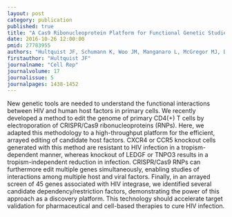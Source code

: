 ```yaml
---
layout: post
category: publication
published: true
title: "A Cas9 Ribonucleoprotein Platform for Functional Genetic Studies of HIV-Host Interactions in Primary Human T Cells."
date: 2016-10-26 12:00:00
pmid: 27783955
authors: "Hultquist JF, Schumann K, Woo JM, Manganaro L, McGregor MJ, Doudna J, Simon V, Krogan NJ, Marson A"
firstauthor: "Hultquist JF"
journalname: "Cell Rep"
journalvolume: 17
journalissue: 5
journalpages: 1438-1452
---
```


New genetic tools are needed to understand the functional interactions between HIV and human host factors in primary cells. We recently developed a method to edit the genome of primary CD4(+) T cells by electroporation of CRISPR/Cas9 ribonucleoproteins (RNPs). Here, we adapted this methodology to a high-throughput platform for the efficient, arrayed editing of candidate host factors. CXCR4 or CCR5 knockout cells generated with this method are resistant to HIV infection in a tropism-dependent manner, whereas knockout of LEDGF or TNPO3 results in a tropism-independent reduction in infection. CRISPR/Cas9 RNPs can furthermore edit multiple genes simultaneously, enabling studies of interactions among multiple host and viral factors. Finally, in an arrayed screen of 45 genes associated with HIV integrase, we identified several candidate dependency/restriction factors, demonstrating the power of this approach as a discovery platform. This technology should accelerate target validation for pharmaceutical and cell-based therapies to cure HIV infection.

